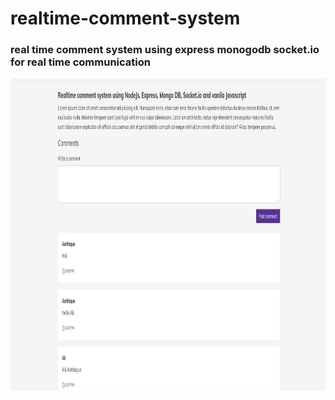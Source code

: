# realtime-comment-system


### real time comment system using express monogodb socket.io for real time communication



<p align="center">

  <img src="https://github.com/aliashfak178/PICS/blob/main/PICS/cmment.JPG" alt="Coder JPG" width="900" height="500">
  
</p>
